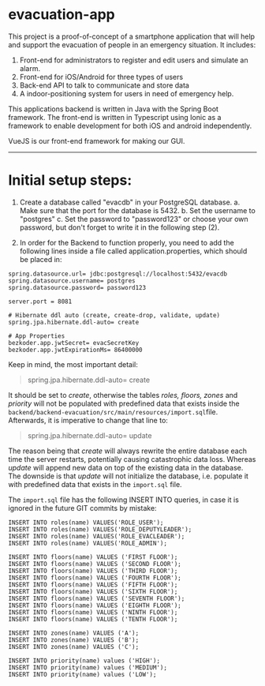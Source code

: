 # evacuation-app

This project is a proof-of-concept of a smartphone application that will help and support the evacuation of people in an emergency situation.
It includes:
1. Front-end for administrators to register and edit users and simulate an alarm.
2. Front-end for iOS/Android for three types of users
3. Back-end API to talk to communicate and store data
4. A indoor-positioning system for users in need of emergency help. 

This applications backend is written in Java with the Spring Boot framework.
The front-end is written in Typescript using Ionic as a framework to enable development
for both iOS and android independently. 

VueJS is our front-end framework for making our GUI. 

---

# Initial setup steps:

1. Create a database called "evacdb" in your PostgreSQL database.
   a. Make sure that the port for the database is 5432.
   b. Set the username to "postgres"
   c. Set the password to "password123" or choose your own password, but don't forget to write it in the following step (2).

2. In order for the Backend to function properly, you need to add the following lines inside a file called application.properties, which should be placed in:

```
spring.datasource.url= jdbc:postgresql://localhost:5432/evacdb
spring.datasource.username= postgres
spring.datasource.password= password123

server.port = 8081

# Hibernate ddl auto (create, create-drop, validate, update)
spring.jpa.hibernate.ddl-auto= create

# App Properties
bezkoder.app.jwtSecret= evacSecretKey
bezkoder.app.jwtExpirationMs= 86400000
```

Keep in mind, the most important detail:

>spring.jpa.hibernate.ddl-auto= create

It should be set to *create*, otherwise the tables *roles, floors, zones* and *priority* will not be populated with predefined data that exists inside the `backend/backend-evacuation/src/main/resources/import.sql`file. Afterwards, it is imperative to change that line to:
>spring.jpa.hibernate.ddl-auto= update

The reason being that *create* will always rewrite the entire database each time the server restarts, potentially causing catastrophic data loss. Whereas *update* will append new data on top of the existing data in the database. The downside is that *update* will not initialize the database, i.e. populate it with predefined data that exists in the `import.sql` file.

The `import.sql` file has the following INSERT INTO queries, in case it is ignored in the future GIT commits by mistake:
```
INSERT INTO roles(name) VALUES('ROLE_USER');
INSERT INTO roles(name) VALUES('ROLE_DEPUTYLEADER');
INSERT INTO roles(name) VALUES('ROLE_EVACLEADER');
INSERT INTO roles(name) VALUES('ROLE_ADMIN');

INSERT INTO floors(name) VALUES ('FIRST FLOOR');
INSERT INTO floors(name) VALUES ('SECOND FLOOR');
INSERT INTO floors(name) VALUES ('THIRD FLOOR');
INSERT INTO floors(name) VALUES ('FOURTH FLOOR');
INSERT INTO floors(name) VALUES ('FIFTH FLOOR');
INSERT INTO floors(name) VALUES ('SIXTH FLOOR');
INSERT INTO floors(name) VALUES ('SEVENTH FLOOR');
INSERT INTO floors(name) VALUES ('EIGHTH FLOOR');
INSERT INTO floors(name) VALUES ('NINTH FLOOR');
INSERT INTO floors(name) VALUES ('TENTH FLOOR');

INSERT INTO zones(name) VALUES ('A');
INSERT INTO zones(name) VALUES ('B');
INSERT INTO zones(name) VALUES ('C');

INSERT INTO priority(name) values ('HIGH');
INSERT INTO priority(name) values ('MEDIUM');
INSERT INTO priority(name) values ('LOW');
```
